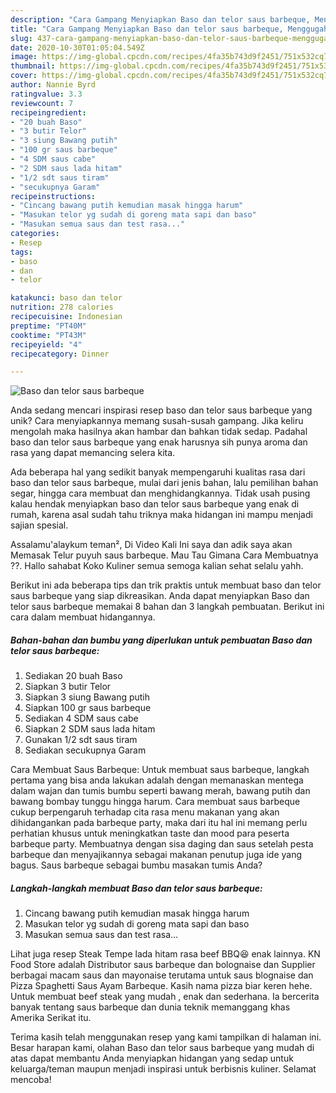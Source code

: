 ```yaml
---
description: "Cara Gampang Menyiapkan Baso dan telor saus barbeque, Menggugah Selera"
title: "Cara Gampang Menyiapkan Baso dan telor saus barbeque, Menggugah Selera"
slug: 437-cara-gampang-menyiapkan-baso-dan-telor-saus-barbeque-menggugah-selera
date: 2020-10-30T01:05:04.549Z
image: https://img-global.cpcdn.com/recipes/4fa35b743d9f2451/751x532cq70/baso-dan-telor-saus-barbeque-foto-resep-utama.jpg
thumbnail: https://img-global.cpcdn.com/recipes/4fa35b743d9f2451/751x532cq70/baso-dan-telor-saus-barbeque-foto-resep-utama.jpg
cover: https://img-global.cpcdn.com/recipes/4fa35b743d9f2451/751x532cq70/baso-dan-telor-saus-barbeque-foto-resep-utama.jpg
author: Nannie Byrd
ratingvalue: 3.3
reviewcount: 7
recipeingredient:
- "20 buah Baso"
- "3 butir Telor"
- "3 siung Bawang putih"
- "100 gr saus barbeque"
- "4 SDM saus cabe"
- "2 SDM saus lada hitam"
- "1/2 sdt saus tiram"
- "secukupnya Garam"
recipeinstructions:
- "Cincang bawang putih kemudian masak hingga harum"
- "Masukan telor yg sudah di goreng mata sapi dan baso"
- "Masukan semua saus dan test rasa..."
categories:
- Resep
tags:
- baso
- dan
- telor

katakunci: baso dan telor 
nutrition: 278 calories
recipecuisine: Indonesian
preptime: "PT40M"
cooktime: "PT43M"
recipeyield: "4"
recipecategory: Dinner

---
```



![Baso dan telor saus barbeque](https://img-global.cpcdn.com/recipes/4fa35b743d9f2451/751x532cq70/baso-dan-telor-saus-barbeque-foto-resep-utama.jpg)

Anda sedang mencari inspirasi resep baso dan telor saus barbeque yang unik? Cara menyiapkannya memang susah-susah gampang. Jika keliru mengolah maka hasilnya akan hambar dan bahkan tidak sedap. Padahal baso dan telor saus barbeque yang enak harusnya sih punya aroma dan rasa yang dapat memancing selera kita.

Ada beberapa hal yang sedikit banyak mempengaruhi kualitas rasa dari baso dan telor saus barbeque, mulai dari jenis bahan, lalu pemilihan bahan segar, hingga cara membuat dan menghidangkannya. Tidak usah pusing kalau hendak menyiapkan baso dan telor saus barbeque yang enak di rumah, karena asal sudah tahu triknya maka hidangan ini mampu menjadi sajian spesial.

Assalamu&#39;alaykum teman², Di Video Kali Ini saya dan adik saya akan Memasak Telur puyuh saus barbeque. Mau Tau Gimana Cara Membuatnya ??. Hallo sahabat Koko Kuliner semua semoga kalian sehat selalu yahh.


Berikut ini ada beberapa tips dan trik praktis untuk membuat baso dan telor saus barbeque yang siap dikreasikan. Anda dapat menyiapkan Baso dan telor saus barbeque memakai 8 bahan dan 3 langkah pembuatan. Berikut ini cara dalam membuat hidangannya.

<!--inarticleads1-->

##### Bahan-bahan dan bumbu yang diperlukan untuk pembuatan Baso dan telor saus barbeque:

1. Sediakan 20 buah Baso
1. Siapkan 3 butir Telor
1. Siapkan 3 siung Bawang putih
1. Siapkan 100 gr saus barbeque
1. Sediakan 4 SDM saus cabe
1. Siapkan 2 SDM saus lada hitam
1. Gunakan 1/2 sdt saus tiram
1. Sediakan secukupnya Garam


Cara Membuat Saus Barbeque: Untuk membuat saus barbeque, langkah pertama yang bisa anda lakukan adalah dengan memanaskan mentega dalam wajan dan tumis bumbu seperti bawang merah, bawang putih dan bawang bombay tunggu hingga harum. Cara membuat saus barbeque cukup berpengaruh terhadap cita rasa menu makanan yang akan dihidangankan pada barbeque party, maka dari itu hal ini memang perlu perhatian khusus untuk meningkatkan taste dan mood para peserta barbeque party. Membuatnya dengan sisa daging dan saus setelah pesta barbeque dan menyajikannya sebagai makanan penutup juga ide yang bagus. Saus barbeque sebagai bumbu masakan tumis Anda? 

<!--inarticleads2-->

##### Langkah-langkah membuat Baso dan telor saus barbeque:

1. Cincang bawang putih kemudian masak hingga harum
1. Masukan telor yg sudah di goreng mata sapi dan baso
1. Masukan semua saus dan test rasa...


Lihat juga resep Steak Tempe lada hitam rasa beef BBQ😆 enak lainnya. KN Food Store adalah Distributor saus barbeque dan bolognaise dan Supplier berbagai macam saus dan mayonaise terutama untuk saus blognaise dan Pizza Spaghetti Saus Ayam Barbeque. Kasih nama pizza biar keren hehe. Untuk membuat beef steak yang mudah , enak dan sederhana. Ia bercerita banyak tentang saus barbeque dan dunia teknik memanggang khas Amerika Serikat itu. 

Terima kasih telah menggunakan resep yang kami tampilkan di halaman ini. Besar harapan kami, olahan Baso dan telor saus barbeque yang mudah di atas dapat membantu Anda menyiapkan hidangan yang sedap untuk keluarga/teman maupun menjadi inspirasi untuk berbisnis kuliner. Selamat mencoba!
